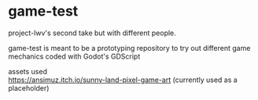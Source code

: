 # game-test
 
project-lwv's second take but with different people.

game-test is meant to be a prototyping repository to try out different game mechanics coded with Godot's GDScript

assets used\
https://ansimuz.itch.io/sunny-land-pixel-game-art (currently used as a placeholder)

